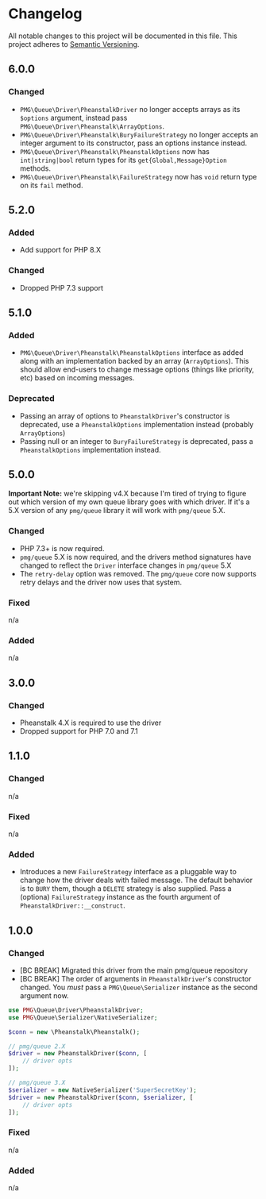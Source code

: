 # Changelog

All notable changes to this project will be documented in this file.
This project adheres to [Semantic Versioning](http://semver.org/).

## 6.0.0

### Changed

- `PMG\Queue\Driver\PheanstalkDriver` no longer accepts arrays as its `$options`
  argument, instead pass `PMG\Queue\Driver\Pheanstalk\ArrayOptions`.
- `PMG\Queue\Driver\Pheanstalk\BuryFailureStrategy` no longer accepts an integer
  argument to its constructor, pass an options instance instead.
- `PMG\Queue\Driver\Pheanstalk\PheanstalkOptions` now has `int|string|bool`
  return types for its `get{Global,Message}Option` methods.
- `PMG\Queue\Driver\Pheanstalk\FailureStrategy` now has `void` return type
  on its `fail` method.

## 5.2.0

### Added 

- Add support for PHP 8.X

### Changed

- Dropped PHP 7.3 support

## 5.1.0

### Added

- `PMG\Queue\Driver\Pheanstalk\PheanstalkOptions` interface as added along with
  an implementation backed by an array (`ArrayOptions`). This should allow
  end-users to change message options (things like priority, etc) based on
  incoming messages.

### Deprecated

- Passing an array of options to `PheanstalkDriver`'s constructor is deprecated,
  use a `PheanstalkOptions` implementation instead (probably `ArrayOptions`)
- Passing null or an integer to `BuryFailureStrategy` is deprecated, pass a
  `PheanstalkOptions` implementation instead.

## 5.0.0

**Important Note:** we're skipping v4.X because I'm tired of trying to figure
out which version of my own queue library goes with which driver. If it's a 5.X
version of any `pmg/queue` library it will work with `pmg/queue` 5.X.

### Changed

- PHP 7.3+ is now required.
- `pmg/queue` 5.X is now required, and the drivers method signatures have
    changed to reflect the `Driver` interface changes in `pmg/queue` 5.X
- The `retry-delay` option was removed. The `pmg/queue` core now supports
  retry delays and the driver now uses that system.

### Fixed
n/a

### Added
n/a

## 3.0.0

### Changed

- Pheanstalk 4.X is required to use the driver
- Dropped support for PHP 7.0 and 7.1

## 1.1.0

### Changed
n/a

### Fixed
n/a

### Added

- Introduces a new `FailureStrategy` interface as a pluggable way to change how
  the driver deals with failed message. The default behavior is to `BURY`
  them, though a `DELETE` strategy is also supplied. Pass a (optiona)
  `FailureStrategy` instance as the fourth argument of `PheanstalkDriver::__construct`.

## 1.0.0

### Changed

- [BC BREAK] Migrated this driver from the main pmg/queue repository
- [BC BREAK] The order of arguments in `PheanstalkDriver`'s constructor changed.
  You *must* pass a `PMG\Queue\Serializer` instance as the second argument now.

```php
use PMG\Queue\Driver\PheanstalkDriver;
use PMG\Queue\Serializer\NativeSerializer;

$conn = new \Pheanstalk\Pheanstalk();

// pmg/queue 2.X
$driver = new PheanstalkDriver($conn, [
    // driver opts
]);

// pmg/queue 3.X
$serializer = new NativeSerializer('SuperSecretKey');
$driver = new PheanstalkDriver($conn, $serializer, [
    // driver opts
]);
```

### Fixed

n/a

### Added

n/a
